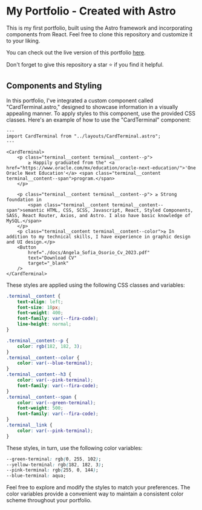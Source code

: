 
# My  Portfolio - Created with Astro

This is my first portfolio, built using the Astro framework and incorporating components from React. Feel free to clone this repository and customize it to your liking.

You can check out the live version of this portfolio [here](https://itssofi.dev/).

Don't forget to give this repository a star ⭐ if you find it helpful.

## Components and Styling

In this portfolio, I've integrated a custom component called "CardTerminal.astro," designed to showcase information in a visually appealing manner. To apply styles to this component, use the provided CSS classes. Here's an example of how to use the "CardTerminal" component:

```astro
---
import CardTerminal from "../layouts/CardTerminal.astro";
---

<CardTerminal>
    <p class="terminal__content terminal__content--p">
        ≥ Happily graduated from the" <a href="https://www.oracle.com/mx/education/oracle-next-education/">'One Oracle Next Education'</a> <span class="terminal__content terminal__content--span">program.</span>
    </p>
    
    <p class="terminal__content terminal__content--p"> ≥ Strong foundation in 
        <span class="terminal__content terminal__content--span">semantic HTML, CSS, SCSS, Javascript, React, Styled Components, SASS, React Router, Axios, and Astro. I also have basic knowledge of MySQL.</span>
    </p>
    <p class="terminal__content terminal__content--color">≥ In addition to my technical skills, I have experience in graphic design and UI design.</p>
    <Button
        href="./docs/Angela_Sofia_Osorio_Cv_2023.pdf"
        text="Download CV"
        target="_blank"
    />
</CardTerminal>
```

These styles are applied using the following CSS classes and variables:

```css
.terminal__content {
    text-align: left;
    font-size: 18px;
    font-weight: 400;
    font-family: var(--fira-code);
    line-height: normal;
}

.terminal__content--p {
    color: rgb(182, 182, 3);
}   
.terminal__content--color {
    color: var(--blue-terminal);
}
.terminal__content--h3 {
    color: var(--pink-terminal);
    font-family: var(--fira-code);
}
.terminal__content--span {
    color: var(--green-terminal);
    font-weight: 500;
    font-family: var(--fira-code);
}
.terminal__link {
    color: var(--pink-terminal);
}
```

These styles, in turn, use the following color variables:

```css
--green-terminal: rgb(0, 255, 102);
--yellow-terminal: rgb(182, 182, 3);
--pink-terminal: rgb(255, 0, 144);
--blue-terminal: aqua;
```

Feel free to explore and modify the styles to match your preferences. The color variables provide a convenient way to maintain a consistent color scheme throughout your portfolio.
